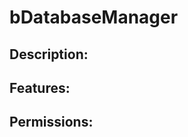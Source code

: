 bDatabaseManager
==========

Description:
------------


Features:
---------


Permissions:
------------
